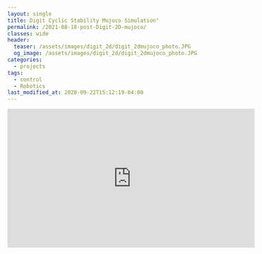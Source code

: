 ```yaml
---
layout: single
title: Digit Cyclic Stability Mujoco Simulation"
permalink: /2021-08-18-post-Digit-2D-mujoco/
classes: wide
header:
  teaser: /assets/images/digit_2d/digit_2dmujoco_photo.JPG
  og_image: /assets/images/digit_2d/digit_2dmujoco_photo.JPG
categories:
  - projects
tags:
  - control
  - Robotics
last_modified_at: 2020-09-22T15:12:19-04:00
---
```


<iframe width="560" height="315" src="https://www.youtube.com/embed/37e8h0cu3cw" title="YouTube video player" frameborder="0" allow="accelerometer; autoplay; clipboard-write; encrypted-media; gyroscope; picture-in-picture" allowfullscreen></iframe>








